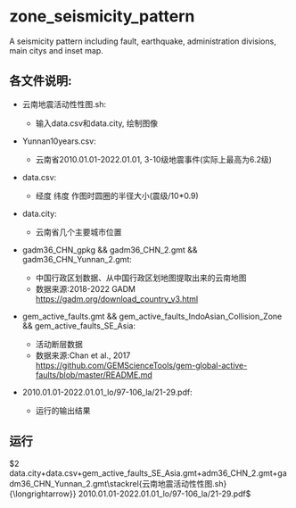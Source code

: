# zone_seismicity_pattern
A seismicity pattern including fault, earthquake, administration divisions, main citys and inset map.

## 各文件说明:
* 云南地震活动性性图.sh:	
 	+ 输入data.csv和data.city, 绘制图像

* Yunnan10years.csv:
	+ 云南省2010.01.01-2022.01.01, 3-10级地震事件(实际上最高为6.2级)

* data.csv:
    + 经度 纬度 作图时圆圈的半径大小(震级/10*0.9)

* data.city:
    + 云南省几个主要城市位置


* gadm36_CHN_gpkg && gadm36_CHN_2.gmt && gadm36_CHN_Yunnan_2.gmt:
    + 中国行政区划数据、从中国行政区划地图提取出来的云南地图
    + 数据来源:2018-2022 GADM https://gadm.org/download_country_v3.html

* gem_active_faults.gmt && gem_active_faults_IndoAsian_Collision_Zone && gem_active_faults_SE_Asia:
    + 活动断层数据
    + 数据来源:Chan et al., 2017 https://github.com/GEMScienceTools/gem-global-active-faults/blob/master/README.md


* 2010.01.01-2022.01.01_lo/97-106_la/21-29.pdf:
    + 运行的输出结果
## 运行
$2 data.city+data.csv+gem_active_faults_SE_Asia.gmt+adm36_CHN_2.gmt+gadm36_CHN_Yunnan_2.gmt\stackrel{云南地震活动性性图.sh}{\longrightarrow}} 2010.01.01-2022.01.01_lo/97-106_la/21-29.pdf$
